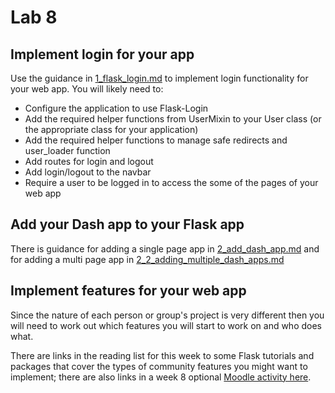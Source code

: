 # Lab 8

## Implement login for your app
Use the guidance in [1_flask_login.md](https://github.com/nicholsons/comp0034_week8/blob/master/activities/1_flask_login.md) to implement login functionality for your web app. You will likely need to:

- Configure the application to use Flask-Login
- Add the required helper functions from UserMixin to your User class (or the appropriate class for your application)
- Add the required helper functions to manage safe redirects and user_loader function
- Add routes for login and logout
- Add login/logout to the navbar
- Require a user to be logged in to access the some of the pages of your web app

## Add your Dash app to your Flask app
There is guidance for adding a single page app in [2_add_dash_app.md](2_add_dash_app.md) and for adding a multi page app in [2_2_adding_multiple_dash_apps.md](2_2_adding_multiple_dash_apps.md)

## Implement features for your web app
Since the nature of each person or group's project is very different then you will need to work out which features you will start to work on and who does what.

There are links in the reading list for this week to some Flask tutorials and packages that cover the types of community features you might want to implement; there are also links in a week 8 optional [Moodle activity here](https://moodle.ucl.ac.uk/mod/page/view.php?id=3398136).

